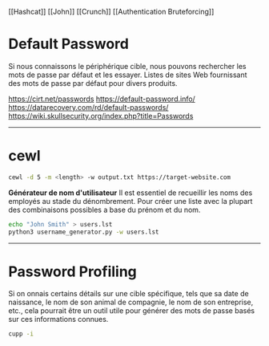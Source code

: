 [[Hashcat]]
[[John]]
[[Crunch]]
[[Authentication Bruteforcing]]

# Default Password
Si nous connaissons le périphérique cible, nous pouvons rechercher les mots de passe par défaut et les essayer. Listes de sites Web fournissant des mots de passe par défaut pour divers produits.

https://cirt.net/passwords
https://default-password.info/
https://datarecovery.com/rd/default-passwords/
https://wiki.skullsecurity.org/index.php?title=Passwords

---
# cewl

```sh
cewl -d 5 -m <length> -w output.txt https://target-website.com
```

**Générateur de nom d'utilisateur**
Il est essentiel de recueillir les noms des employés au stade du dénombrement.
Pour créer une liste avec la plupart des combinaisons possibles a base du prénom et du nom.

```sh
echo "John Smith" > users.lst
python3 username_generator.py -w users.lst
```

---
# Password Profiling 
Si on onnais certains détails sur une cible spécifique, tels que sa date de naissance, le nom de son animal de compagnie, le nom de son entreprise, etc., cela pourrait être un outil utile pour générer des mots de passe basés sur ces informations connues.

```sh
cupp -i
```


